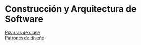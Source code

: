# Construcción y Arquitectura de Software

[Pizarras de clase](https://drive.google.com/drive/folders/12z3VBe9K4xrBE5uQd4_sjJyyYx9PzV50?usp=sharing)\
[Patrones de diseño](https://www.tutorialspoint.com/design_pattern/index.htm)
